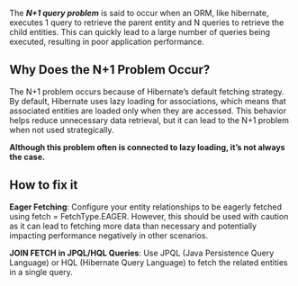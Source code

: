 The **_N+1 query problem_** is said to occur when an ORM, like hibernate, executes 1 query to retrieve the parent entity and N queries to retrieve the child entities.
This can quickly lead to a large number of queries being executed, resulting in poor application performance.

## Why Does the N+1 Problem Occur?

The N+1 problem occurs because of Hibernate’s default fetching strategy. By default, Hibernate uses lazy loading for associations, which means that associated entities are loaded only when they are accessed. This behavior helps reduce unnecessary data retrieval, but it can lead to the N+1 problem when not used strategically.

**Although this problem often is connected to lazy loading, it’s not always the case.**


## How to fix it

**Eager Fetching**: Configure your entity relationships to be eagerly fetched using fetch = FetchType.EAGER. However, this should be used with caution as it can lead to fetching more data than necessary and potentially impacting performance negatively in other scenarios.

**JOIN FETCH in JPQL/HQL Queries**: Use JPQL (Java Persistence Query Language) or HQL (Hibernate Query Language) to fetch the related entities in a single query.